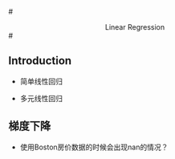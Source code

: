 #<center> Linear Regression </center> #

## Introduction

   - 简单线性回归
   
   
   
   - 多元线性回归

## 梯度下降

- 使用Boston房价数据的时候会出现nan的情况？